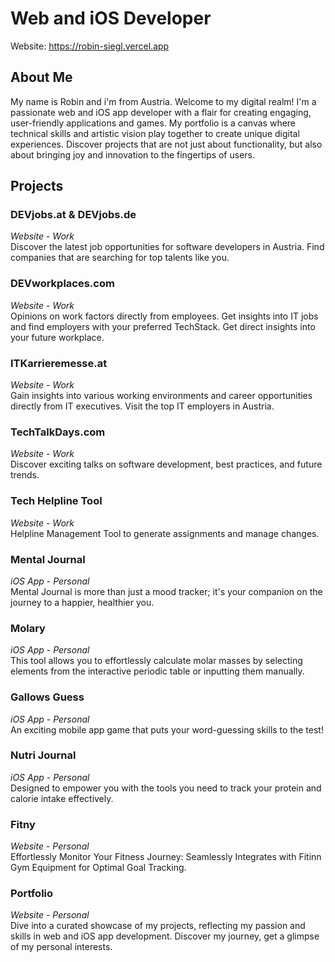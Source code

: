 # Web and iOS Developer

Website: https://robin-siegl.vercel.app

## About Me
My name is Robin and i'm from Austria. Welcome to my digital realm! I'm a passionate web and iOS app developer with a flair for creating engaging, user-friendly applications and games. My portfolio is a canvas where technical skills and artistic vision play together to create unique digital experiences. Discover projects that are not just about functionality, but also about bringing joy and innovation to the fingertips of users.

## Projects
### DEVjobs.at & DEVjobs.de
*Website* - *Work*  
Discover the latest job opportunities for software developers in Austria. Find companies that are searching for top talents like you.

### DEVworkplaces.com
*Website* - *Work*  
Opinions on work factors directly from employees. Get insights into IT jobs and find employers with your preferred TechStack. Get direct insights into your future workplace.

### ITKarrieremesse.at
*Website* - *Work*  
Gain insights into various working environments and career opportunities directly from IT executives. Visit the top IT employers in Austria.


### TechTalkDays.com
*Website* - *Work*  
Discover exciting talks on software development, best practices, and future trends.


### Tech Helpline Tool
*Website* - *Work*  
Helpline Management Tool to generate assignments and manage changes.


### Mental Journal
*iOS App* - *Personal*  
Mental Journal is more than just a mood tracker; it's your companion on the journey to a happier, healthier you.


### Molary
*iOS App* - *Personal*  
This tool allows you to effortlessly calculate molar masses by selecting elements from the interactive periodic table or inputting them manually.

### Gallows Guess
*iOS App* - *Personal*  
An exciting mobile app game that puts your word-guessing skills to the test!

### Nutri Journal
*iOS App* - *Personal*  
Designed to empower you with the tools you need to track your protein and calorie intake effectively.

### Fitny
*Website* - *Personal*  
Effortlessly Monitor Your Fitness Journey: Seamlessly Integrates with Fitinn Gym Equipment for Optimal Goal Tracking.

### Portfolio
*Website* - *Personal*  
Dive into a curated showcase of my projects, reflecting my passion and skills in web and iOS app development. Discover my journey, get a glimpse of my personal interests.
